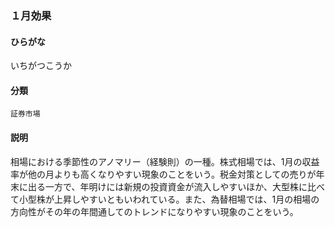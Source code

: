 <div style="display:none;">

## [あ行](securities-terms?id=あ行)
## [か行](securities-terms?id=か行)
## [さ行](securities-terms?id=さ行)
## [た行](securities-terms?id=た行)
## [な行](securities-terms?id=な行)
## [は行](securities-terms?id=は行)
## [ま行](securities-terms?id=ま行)
## [や行](securities-terms?id=や行)
## [ら行](securities-terms?id=ら行)
## [わ行](securities-terms?id=わ行)
## [英数字・記号](securities-terms?id=英数字・記号)

</div>

### １月効果

#### ひらがな

いちがつこうか

#### 分類

`証券市場`

#### 説明

相場における季節性のアノマリー（経験則）の一種。株式相場では、1月の収益率が他の月よりも高くなりやすい現象のことをいう。税金対策としての売りが年末に出る一方で、年明けには新規の投資資金が流入しやすいほか、大型株に比べて小型株が上昇しやすいともいわれている。また、為替相場では、1月の相場の方向性がその年の年間通してのトレンドになりやすい現象のことをいう。

